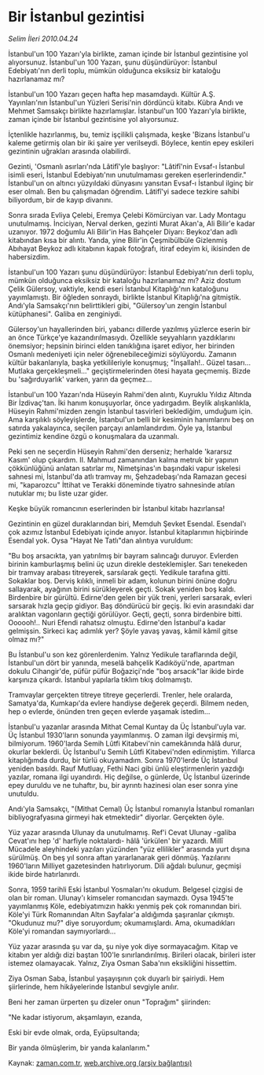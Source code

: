 # Bir İstanbul gezintisi

*Selim İleri 2010.04.24*

<tr><td class="metin" colspan="2" style="padding-top: 20px; padding-left: 5px; ">İstanbul'un 100 Yazarı'yla birlikte, zaman içinde bir İstanbul gezintisine yol alıyorsunuz.  İstanbul'un 100 Yazarı, şunu düşündürüyor: İstanbul Edebiyatı'nın derli toplu, mümkün olduğunca eksiksiz bir kataloğu hazırlanamaz mı?</td></tr><tr><td class="metin" colspan="2" style="padding-top: 20px; padding-left: 5px; "><p>İstanbul'un 100 Yazarı geçen hafta hep masamdaydı. Kültür A.Ş. Yayınları'nın İstanbul'un Yüzleri Serisi'nin dördün­cü kitabı. Kübra Andı ve Mehmet Samsakçı birlikte hazırlamışlar. İstanbul'un 100 Yazarı'yla birlikte, zaman içinde bir İstanbul gezintisine yol alıyorsunuz.
<p>İçtenlikle hazırlanmış, bu, temiz işçilikli çalışmada, keş­ke 'Bizans İstanbul'u kaleme getirmiş olan bir iki şaire yer verilseydi. Böylece, kentin epey eskileri gezintinin uğrak­ları arasında olabilirdi.
<p>Gezinti, 'Osmanlı asırları'nda Lâtifî'yle başlıyor: "Lâtifî'nin Evsaf-ı İstanbul isimli eseri, İstanbul Edebiyatı'nın unutulmaması gereken eserlerindendir." İstanbul'un on altıncı yüzyıldaki dünyasını yansıtan Evsaf-ı İstanbul ilginç bir eser ol­malı. Ben bu çalışmadan öğrendim. Lâtifî'yi sadece tezkire sahibi biliyordum, bir de kayıp divanını.
<p>Sonra sırada Evliya Çelebi, Eremya Çelebi Kömürciyan var. Lady Montagu unutulmamış. İnciciyan, Nerval derken, gezinti Murat Akan'a, Ali Bilir'e kadar uzanıyor. 1972 doğumlu Ali Bilir'in Has Bahçeler Diyarı: Beykoz'dan adlı kitabından kısa bir alıntı. Yanda, yine Bilir'in Çeşmibülbüle Gizlenmiş Abıhayat Beykoz adlı ki­tabının kapak fotoğrafı, itiraf edeyim ki, ikisinden de habersizdim.
<p>İstanbul'un 100 Yazarı şunu düşündürüyor: İstanbul Edebiyatı'nın derli toplu, mümkün olduğunca eksiksiz bir kataloğu hazırlanamaz mı? Aziz dostum Çelik Gülersoy, vaktiyle, kendi eseri İstanbul Kitaplığı'nın kataloğunu yayımlamıştı. Bir öğleden sonraydı, birlikte İstanbul Kitaplığı'na gitmiştik. Andı'yla Samsak­çı'nın belirttikleri gibi, "Gülersoy'un zengin İstanbul kütüpha­nesi". Galiba en zenginiydi.
<p>Gülersoy'un hayallerinden biri, yabancı dillerde yazılmış yüzlerce eserin bir an önce Türkçe'ye kazandırılmasıydı. Özellik­le seyyahların yazdıklarını önemsiyor; hepsinin birinci elden tanık­lığına işaret ediyor, her birinden Osmanlı medeniyeti için neler öğrenebileceğimizi söylüyordu. Zamanın kültür bakanlarıyla, başka yetkilileriyle konuşmuş; "İnşallah!.. Güzel tasarı... Mutlaka ger­çekleşmeli..." geçiştirmelerinden ötesi hayata geçmemiş. Bizde bu 'sağırduyarlık' varken, yarın da geçmez...
<p>İstanbul'un 100 Yazarı'nda Hüseyin Rahmi'den alıntı, Kuyruk­lu Yıldız Altında Bir İzdivaç'tan. İki hanım konuşuyorlar, önce yadırgadım. Beylik alışkanlıkla, Hüseyin Rahmi'mizden zengin İstanbul tasvirleri beklediğim, umduğum için. Ama karşılıklı söyleyişlerde, İstanbul'un belli bir kesiminin hanımlarını beş on sa­tırda yakalayınca, seçilen parçayı anlamlandırdım. Öyle ya, İstan­bul gezintimiz kendine özgü o konuşmalara da uzanmalı.
<p>Peki sen ne seçerdin Hüseyin Rahmi'den derseniz; herhalde 'kararsız Kasım' olup çıkardım. II. Mahmud zamanından kalma metruk bir yapının çökkünlüğünü anlatan satırlar mı, Nimetşinas'ın başın­daki vapur iskelesi sahnesi mi, İstanbul'da atlı tramvay mı, Şehzadebaşı'nda Ramazan gecesi mi, "kaparozcu" İttihat ve Terakki döne­minde tiyatro sahnesinde atılan nutuklar mı; bu liste uzar gider.
<p>Keşke büyük romancının eserlerinden bir İstanbul kitabı hazırlansa!
<p>Gezintinin en güzel duraklarından biri, Memduh Şevket Esendal. Esendal'ı çok azımız İstanbul Edebiyatı içinde anıyor. İstan­bul kitaplarımın hiçbirinde Esendal yok. Oysa "Hayat Ne Tatlı"dan alıntıya vuruldum:
<p>"Bu boş arsacıkta, yan yatırılmış bir bayram salıncağı duruyor. Evlerden birinin kamburlaşmış belini üç uzun direkle destek­lemişler. Sarı tenekeden bir tramvay arabası titreyerek, sarsıla­rak geçti. Yedikule tarafına gitti. Sokaklar boş. Derviş kılıklı, inmeli bir adam, kolunun birini önüne doğru sallayarak, ayağı­nın birini sürükleyerek geçti. Sokak yeniden boş kaldı. Birdenbi­re bir gürültü. Edirne'den gelen bir yük treni, yerleri sarsarak, evleri sarsarak hızla geçip gidiyor. Baş döndürücü bir geçiş. İki evin arasındaki dar aralıktan vagonların geçtiği görülüyor. Geç­ti, geçti, sonra birdenbire bitti. Oooooh!.. Nuri Efendi rahatsız olmuştu. Edirne'den İstanbul'a kadar gelmişsin. Sirkeci kaç adım­lık yer? Şöyle yavaş yavaş, kâmil kâmil gitse olmaz mı?"
<p>Bu İstanbul'u son kez görenlerdenim. Yalnız Yedikule taraflarında değil, İstanbul'un dört bir yanında, meselâ bahçelik Kadıköyü'nde, apartman dokulu Cihangir'de, püfür püfür Boğaziçi'nde "boş arsacık"lar ikide birde karşınıza çıkardı. İstanbul yapılar­la tıklım tıkış dolmamıştı.
<p>Tramvaylar gerçekten titreye titreye geçerlerdi. Trenler, hele oralarda, Samatya'da, Kumkapı'da evlere handiyse değerek geçerdi. Bilmem neden, hep o evlerde, önünden tren geçen evlerde yaşamak istedim...
<p>İstanbul'u yazanlar arasında Mithat Cemal Kuntay da Üç İstanbul'uyla var. Üç İstanbul 1930'ların sonunda yayımlanmış. O zaman ilgi devşirmiş mi, bilmiyorum. 1960'larda Semih Lûtfi Kitabevi'nin camekânında hâlâ durur, okurlar beklerdi. Üç İstanbul'u Semih Lûtfi Kitabevi'nden edinmiştim. Yıllarca kitaplığımda dur­du, bir türlü okuyamadım. Sonra 1970'lerde Üç İstanbul yeniden basıldı. Rauf Mutluay, Fethi Naci gibi ünlü eleştirmenlerin yaz­dığı yazılar, romana ilgi uyandırdı. Hiç değilse, o günlerde, Üç İstanbul üzerinde epey duruldu ve ne tuhaftır, bu, bir ayrıntı hazinesi olan eser sonra yine unutuldu.
<p>Andı'yla Samsakçı, "(Mithat Cemal) Üç İstanbul romanıyla İstanbul romanları bibliyografyasına girmeyi hak etmektedir" diyor­lar. Gerçekten öyle.
<p>Yüz yazar arasında Ulunay da unutulmamış. Ref'i Cevat Ulunay -galiba Cevat'ını hep 'd' harfiyle noktalardı- hâlâ 'ürkülen' bir yazardı. Millî Mücadele aleyhindeki yazıları yüzünden "yüz ellilikler" arasında yurt dışına sürülmüş. On beş yıl sonra aftan ya­rarlanarak geri dönmüş. Yazılarını 1960'ların Milliyet gazetesin­den hatırlıyorum. Dili ağdalı bulunur, geçmişi ikide birde hatır­lanırdı.
<p>Sonra, 1959 tarihli Eski İstanbul Yosmaları'nı okudum. Bel­gesel çizgisi de olan bir roman. Ulunay'ı kimseler romancıdan saymazdı. Oysa 1945'te yayımlanmış Köle, edebiyatımızın hakkı yenmiş pek çok romanından biri. Köle'yi Türk Romanından Altın Sayfalar'a aldığımda şaşıranlar çıkmıştı. "Okudunuz mu?" diye soruyordum; okumamışlardı. Ama, okumadıkları Köle'yi romandan saymıyorlardı...
<p>Yüz yazar arasında şu var da, şu niye yok diye sormayacağım. Kitap ve kitabın yer aldığı dizi baştan 100'le sınırlandırılmış. Birileri olacak, birileri ister istemez olamayacak. Yalnız, Ziya Osman Saba'nın eksikliğini hissettim.
<p>Ziya Osman Saba, İstanbul yaşayışının çok duyarlı bir şairiydi. Hem şiirlerinde, hem hikâyelerinde İstanbul sevgiyle anılır.
<p>Beni her zaman ürperten şu dizeler onun "Toprağım" şiirinden:
<p>"Ne kadar istiyorum, akşamlayın, ezanda,
<p>Eski bir evde olmak, orda, Eyüpsultanda;
<p>Bir yanda ölmüşlerim, bir yanda kalanlarım." <br/></p></p></p></p></p></p></p></p></p></p></p></p></p></p></p></p></p></p></p></p></p></p></p></td></tr>

Kaynak: [zaman.com.tr](http://zaman.com.tr/yazar.do?yazino=976334), [web.archive.org (arşiv bağlantısı)](http://web.archive.org/web/20100429021726/http://zaman.com.tr:80/yazar.do?yazino=976334)
